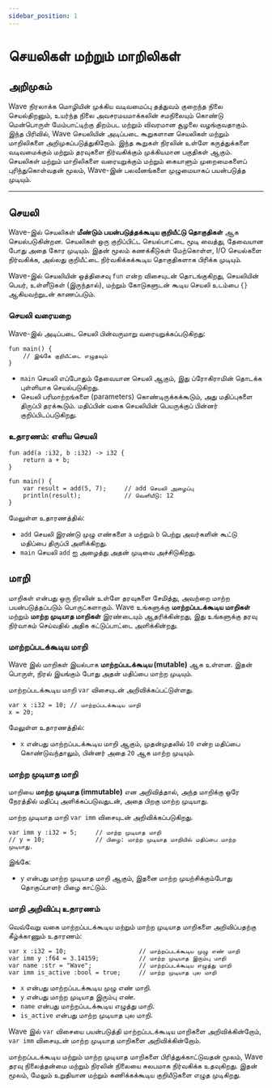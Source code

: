 ```yaml
---
sidebar_position: 1
---
```


# செயலிகள் மற்றும் மாறிலிகள்

## அறிமுகம்

Wave நிரலாக்க மொழியின் முக்கிய வடிவமைப்பு தத்துவம் குறைந்த நிலை செயல்திறனும், உயர்ந்த நிலை அவசரமயமாக்கலின் சமநிலையும் கொண்டு மென்பொருள் மேம்பாட்டிற்கு திறம்பட மற்றும் விவரமான சூழலை வழங்குவதாகும்.
இந்த பிரிவில், Wave செயலியின் அடிப்படை கூறுகளான செயலிகள் மற்றும் மாறிலிகளை அறிமுகப்படுத்துகிறோம். இந்த கூறுகள் நிரலின் உள்ளே கருத்துக்களை வடிவமைக்கும் மற்றும் தரவுகளை நிர்வகிக்கும் முக்கியமான பகுதிகள் ஆகும்.
செயலிகள் மற்றும் மாறிலிகளை வரையறுக்கும் மற்றும் கையாளும் முறைமைகளைப் புரிந்துகொள்வதன் மூலம், Wave-இன் பலவீனங்களை முழுமையாகப் பயன்படுத்த முடியும்.

---

## செயலி
Wave-இல் செயலிகள் **மீண்டும் பயன்படுத்தக்கூடிய குறியீட்டு தொகுதிகள்** ஆக செயல்படுகின்றன.
செயலிகள் ஒரு குறிப்பிட்ட செயல்பாட்டை மூடி வைத்து, தேவையான போது அதை கோர முடியும்.
இதன் மூலம் கணக்கீடுகள் மேற்கொள்ள, I/O செயல்களை நிர்வகிக்க, அல்லது குறியீட்டை நிர்வகிக்கக்கூடிய தொகுதிகளாக பிரிக்க முடியும்.

Wave-இல் செயலியின் ஒத்திசைவு `fun` என்ற விசையுடன் தொடங்குகிறது, செயலியின் பெயர், உள்ளீடுகள் (இருந்தால்), மற்றும் கோடுகளுடன் கூடிய செயலி உடம்பை `{}` ஆகியவற்றுடன் காணப்படும்.

### செயலி வரையறை
Wave-இல் அடிப்படை செயலி பின்வருமாறு வரையறுக்கப்படுகிறது:

```wave
fun main() {
    // இங்கே குறியீட்டை எழுதவும்
}
```

* `main` செயலி எப்போதும் தேவையான செயலி ஆகும், இது ப்ரோகிராமின் தொடக்க புள்ளியாக செயல்படுகிறது.
* செயலி பரிமாற்றங்களை (parameters) கொண்டிருக்கக்கூடும், அது மதிப்புகளை திருப்பி தரக்கூடும். மதிப்பின் வகை செயலியின் பெயருக்குப் பின்னர் குறிப்பிடப்படுகிறது.

### உதாரணம்: எளிய செயலி

```wave
fun add(a :i32, b :i32) -> i32 {
    return a + b;
}

fun main() {
    var result = add(5, 7);     // add செயலி அழைப்பு
    println(result);            // வெளியீடு: 12
}
```

மேலுள்ள உதாரணத்தில்:

* `add` செயலி இரண்டு முழு எண்களை `a` மற்றும் `b` பெற்று அவர்களின் கூட்டு மதிப்பை திருப்பி அளிக்கிறது.
* `main` செயலி `add` ஐ அழைத்து அதன் முடிவை அச்சிடுகிறது.

## மாறி
மாறிகள் என்பது ஒரு நிரலின் உள்ளே தரவுகளை சேமித்து, அவற்றை மாற்ற பயன்படுத்தப்படும் பொருட்களாகும்.
Wave உங்களுக்கு **மாற்றப்படக்கூடிய மாறிகள்** மற்றும் **மாற்ற முடியாத மாறிகள்** இரண்டையும் ஆதரிக்கின்றது, இது உங்களுக்கு தரவு நிர்வாகம் செய்வதில் அதிக கட்டுப்பாட்டை அளிக்கின்றது.

### மாற்றப்படக்கூடிய மாறி
Wave இல் மாறிகள் இயல்பாக **மாற்றப்படக்கூடிய (mutable)** ஆக உள்ளன. இதன் பொருள், நிரல் இயங்கும் போது அதன் மதிப்பை மாற்ற முடியும்.

மாற்றப்படக்கூடிய மாறி `var` விசையுடன் அறிவிக்கப்பட்டுள்ளது.
```wave
var x :i32 = 10; // மாற்றப்படக்கூடிய மாறி
x = 20;
```

மேலுள்ள உதாரணத்தில்:
* `x` என்பது மாற்றப்படக்கூடிய மாறி ஆகும், முதன்முதலில் `10` என்ற மதிப்பை கொண்டுவந்தாலும், பின்னர் அதை `20` ஆக மாற்ற முடியும்.

### மாற்ற முடியாத மாறி
மாறியை **மாற்ற முடியாத (immutable)** என அறிவித்தால், அந்த மாறிக்கு ஒரே நேரத்தில் மதிப்பு அளிக்கப்படுவதுடன், அதை பிறகு மாற்ற முடியாது.

மாற்ற முடியாத மாறி `var imm` விசையுடன் அறிவிக்கப்படுகிறது.
```wave
var imm y :i32 = 5;     // மாற்ற முடியாத மாறி  
// y = 10;              // பிழை: மாற்ற முடியாத மாறியில் மதிப்பை மாற்ற முடியாது.
```

இங்கே:
* `y` என்பது மாற்ற முடியாத மாறி ஆகும், இதனை மாற்ற முயற்சிக்கும்போது தொகுப்பாளர் பிழை காட்டும்.

### மாறி அறிவிப்பு உதாரணம்
வெவ்வேறு வகை மாற்றப்படக்கூடிய மற்றும் மாற்ற முடியாத மாறிகளை அறிவிப்பதற்கு கீழ்க்காணும் உதாரணம்:

```wave
var x :i32 = 10;                    // மாற்றப்படக்கூடிய முழு எண் மாறி  
var imm y :f64 = 3.14159;           // மாற்ற முடியாத இரும்பு மாறி  
var name :str = "Wave";             // மாற்றப்படக்கூடிய எழுத்து மாறி  
var imm is_active :bool = true;     // மாற்ற முடியாத புல மாறி  
```

* `x` என்பது மாற்றப்படக்கூடிய முழு எண் மாறி.
* `y` என்பது மாற்ற முடியாத இரும்பு எண்.
* `name` என்பது மாற்றப்படக்கூடிய எழுத்து மாறி.
* `is_active` என்பது மாற்ற முடியாத புல மாறி.

Wave இல் `var` விசையை பயன்படுத்தி மாற்றப்படக்கூடிய மாறிகளை அறிவிக்கின்றோம், `var imm` விசையுடன் மாற்ற முடியாத மாறிகளை அறிவிக்கின்றோம்.

மாற்றப்படக்கூடிய மற்றும் மாற்ற முடியாத மாறிகளை பிரித்துக்காட்டுவதன் மூலம், Wave தரவு நிலைத்தன்மை மற்றும் நிரலின் நிலையை சுலபமாக நிர்வகிக்க உதவுகிறது. இதன் மூலம், மேலும் உறுதியான மற்றும் கணிக்கக்கூடிய குறியீடுகளை எழுத முடிகிறது.